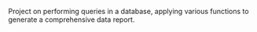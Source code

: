 Project on performing queries in a database, applying various functions to generate a comprehensive data report.
